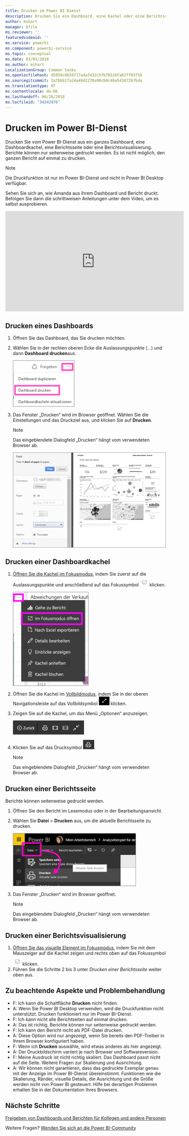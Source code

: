 ```yaml
---
title: Drucken im Power BI-Dienst
description: Drucken Sie ein Dashboard, eine Kachel oder eine Berichtsseite in Power BI.
author: mihart
manager: kfile
ms.reviewer: ''
featuredvideoid: ''
ms.service: powerbi
ms.component: powerbi-service
ms.topic: conceptual
ms.date: 03/01/2018
ms.author: mihart
LocalizationGroup: Common tasks
ms.openlocfilehash: d5859c0b59717a4af432c5fb7b526fa62ff03f59
ms.sourcegitcommit: 2a7bbb1fa24a49d2278a90cb0c4be543d7267bda
ms.translationtype: HT
ms.contentlocale: de-DE
ms.lasthandoff: 06/26/2018
ms.locfileid: "34242976"
---
```

# <a name="printing-from-power-bi-service"></a>Drucken im Power BI-Dienst
Drucken Sie vom Power BI-Dienst aus ein ganzes Dashboard, eine Dashboardkachel, eine Berichtsseite oder eine Berichtsvisualisierung. Berichte können nur seitenweise gedruckt werden. Es ist nicht möglich, den ganzen Bericht auf einmal zu drucken.

> [!NOTE]
> Die Druckfunktion ist nur im Power BI-Dienst und nicht in Power BI Desktop verfügbar.
> 
> 

Sehen Sie sich an, wie Amanda aus ihrem Dashboard und Bericht druckt. Befolgen Sie dann die schrittweisen Anleitungen unter dem Video, um es selbst ausprobieren.

<iframe width="560" height="315" src="https://www.youtube.com/embed/jtlLGRKBvXY" frameborder="0" allowfullscreen></iframe>

## <a name="print-a-dashboard"></a>Drucken eines Dashboards
1. Öffnen Sie das Dashboard, das Sie drucken möchten.
2. Wählen Sie in der rechten oberen Ecke die Auslassungspunkte (...) und dann **Dashboard drucken**aus.
   
    ![Option „Dashboard drucken“](media/service-print/pbi_print_dash_ellipses.png)
3. Das Fenster „Drucken“ wird im Browser geöffnet. Wählen Sie die Einstellungen und das Druckziel aus, und klicken Sie auf **Drucken**.
   
   > [!NOTE]
   > Das eingeblendete Dialogfeld „Drucken“ hängt vom verwendeten Browser ab.
   > 
   
    ![Dialogfeld „Drucken“](media/service-print/pbi_print_dash_new2.png)

## <a name="print-a-dashboard-tile"></a>Drucken einer Dashboardkachel
1. [Öffnen Sie die Kachel im Fokusmodus](service-focus-mode.md), indem Sie zuerst auf die Auslassungspunkte und anschließend auf das Fokussymbol ![Fokussymbol](media/service-print/power-bi-focus-icon.png) klicken.
   
    ![Das Menü mit Auslassungspunkten (...)](media/service-print/menu-options.png)
2. Öffnen Sie die Kachel im [Vollbildmodus](service-fullscreen-mode.md), indem Sie in der oberen Navigationsleiste auf das Vollbildsymbol ![Vollbildsymbol](media/service-print/power-bi-full-screen-icon.png) klicken.
3. Zeigen Sie auf die Kachel, um das Menü „Optionen“ anzuzeigen.
   
    ![Menü „Vollbildoptionen“](media/service-print/menu-options-new.png)
4. Klicken Sie auf das Drucksymbol ![Drucksymbol](media/service-print/print-icon.png).     
   
   > [!NOTE]
   > Das eingeblendete Dialogfeld „Drucken“ hängt vom verwendeten Browser ab.
   > 
   > 

## <a name="print-a-report-page"></a>Drucken einer Berichtsseite
Berichte können seitenweise gedruckt werden.

1. Öffnen Sie den Bericht im Lesemodus oder in der Bearbeitungsansicht.
2. Wählen Sie **Datei** > **Drucken** aus, um die aktuelle Berichtsseite zu drucken.
   
    ![Power BI-Menü „Datei“](media/service-print/power-bi-print.png)
3. Das Fenster „Drucken“ wird im Browser geöffnet.
   
   > [!NOTE]
   > Das eingeblendete Dialogfeld „Drucken“ hängt vom verwendeten Browser ab.
   > 
   > 

## <a name="print-a-report-visual"></a>Drucken einer Berichtsvisualisierung
1. [Öffnen Sie das visuelle Element im Fokusmodus](service-focus-mode.md), indem Sie mit dem Mauszeiger auf die Kachel zeigen und rechts oben auf das Fokussymbol ![Fokussymbol](media/service-print/power-bi-focus-icon.png) klicken.
2. Führen Sie die Schritte 2 bis 3 unter *Drucken einer Berichtsseite* weiter oben aus.

## <a name="considerations-and-troubleshooting"></a>Zu beachtende Aspekte und Problembehandlung
* F: Ich kann die Schaltfläche **Drucken** nicht finden.    
* A: Wenn Sie Power BI Desktop verwenden, wird die Druckfunktion nicht unterstützt.  Drucken funktioniert nur im Power BI-Dienst.
* F: Ich kann nicht alle Berichtseiten auf einmal drucken.    
* A: Das ist richtig. Berichte können nur seitenweise gedruckt werden.
* F: Ich kann den Bericht nicht als PDF-Datei drucken.    
* A: Diese Option wird nur angezeigt, wenn Sie bereits den PDF-Treiber in Ihrem Browser konfiguriert haben.    
* F: Wenn ich **Drucken** auswähle, wird etwas anderes als hier angezeigt.    
* A: Der Druckbildschirm variiert je nach Browser und Softwareversion.
* F: Meine Ausdruck ist nicht richtig skaliert.  Das Dashboard passt nicht auf die Seite. Weitere Fragen zur Skalierung und Ausrichtung.    
* A: Wir können nicht garantieren, dass das gedruckte Exemplar genau mit der Anzeige im Power BI-Dienst übereinstimmt. Funktionen wie die Skalierung, Ränder, visuelle Details, die Ausrichtung und die Größe werden nicht von Power BI gesteuert. Hilfe bei derartigen Problemen erhalten Sie in der Dokumentation Ihres Browsers.      

## <a name="next-steps"></a>Nächste Schritte
[Freigeben von Dashboards und Berichten für Kollegen und andere Personen](service-share-dashboards.md)

Weitere Fragen? [Wenden Sie sich an die Power BI-Community](http://community.powerbi.com/)

